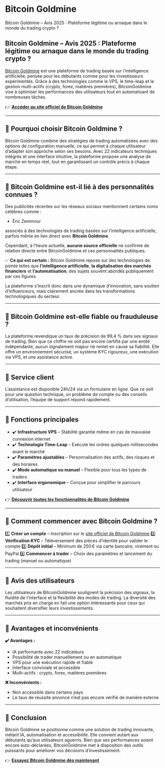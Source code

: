 # Bitcoin Goldmine
Bitcoin Goldmine – Avis 2025 : Plateforme légitime ou arnaque dans le monde du trading crypto ?
## Bitcoin Goldmine – Avis 2025 : Plateforme légitime ou arnaque dans le monde du trading crypto ?

[Bitcoin Goldmine](https://bitcoingoldmine.fr) est une plateforme de trading basée sur l’intelligence artificielle, pensée pour les débutants comme pour les investisseurs expérimentés. Grâce à des technologies comme le VPS, le time-leap et la gestion multi-actifs (crypto, forex, matières premières), BitcoinGoldmine vise à optimiser les performances des utilisateurs tout en automatisant de nombreuses tâches.

👉 **[Accéder au site officiel de Bitcoin Goldmine](https://bitcoingoldmine.fr)**

---

## 📌 Pourquoi choisir Bitcoin Goldmine ?

Bitcoin Goldmine combine des stratégies de trading automatisées avec des options de configuration manuelle, ce qui permet à chaque utilisateur d’adapter son approche selon ses besoins. Avec 22 indicateurs techniques intégrés et une interface intuitive, la plateforme propose une analyse de marché en temps réel, tout en garantissant un contrôle précis à chaque étape.

---

## 📌 Bitcoin Goldmine est-il lié à des personnalités connues ?

Des publicités récentes sur les réseaux sociaux mentionnent certains noms célèbres comme :

- Éric Zemmour

associés à des technologies de trading basées sur l’intelligence artificielle, parfois même en lien direct avec **Bitcoin Goldmine**.

Cependant, à l’heure actuelle, **aucune source officielle** ne confirme de relation directe entre BitcoinGoldmine et ces personnalités publiques.

✅ **Ce qui est certain :** Bitcoin Goldmine repose sur des technologies de pointe telles que **l’intelligence artificielle**, **la digitalisation des marchés financiers** et **l’automatisation**, des sujets souvent abordés publiquement par ces figures.

La plateforme s’inscrit donc dans une dynamique d’innovation, sans soutien d’influenceurs, mais clairement ancrée dans les transformations technologiques du secteur.

---

## 📌 Bitcoin Goldmine est-elle fiable ou frauduleuse ?

La plateforme revendique un taux de précision de 99,4 % dans ses signaux de trading. Bien que ce chiffre ne soit pas encore certifié par une entité indépendante, aucun signalement majeur ne remet en cause sa fiabilité. Elle offre un environnement sécurisé, un système KYC rigoureux, une exécution via VPS, et une assistance active.

---

## 📌 Service client

L’assistance est disponible 24h/24 via un formulaire en ligne. Que ce soit pour une question technique, un problème de compte ou des conseils d’utilisation, l’équipe de support répond rapidement.

---

## 📌 Fonctions principales

- ✔️ **Infrastructure VPS** – Stabilité garantie même en cas de mauvaise connexion internet
- ✔️ **Technologie Time-Leap** – Exécute les ordres quelques millisecondes avant le marché
- ✔️ **Paramètres ajustables** – Personnalisation des actifs, des risques et des horaires
- ✔️ **Mode automatique ou manuel** – Flexible pour tous les types de traders
- ✔️ **Interface ergonomique** – Conçue pour simplifier le parcours utilisateur

👉 **[Découvrir toutes les fonctionnalités de Bitcoin Goldmine](https://bitcoingoldmine.fr)**

---

## 📌 Comment commencer avec Bitcoin Goldmine ?

1️⃣ **Créer un compte** – Inscription sur le [site officiel de Bitcoin Goldmine](https://bitcoingoldmine.fr)
2️⃣ **Vérification KYC** – Téléversement des pièces d’identité pour valider le compte
3️⃣ **Dépôt initial** – Minimum de 250 € via carte bancaire, virement ou PayPal
4️⃣ **Commencer à trader** – Choix des paramètres et lancement du trading (manuel ou automatique)

---

## 📌 Avis des utilisateurs

Les utilisateurs de BitcoinGoldmine soulignent la précision des signaux, la fluidité de l’interface et la flexibilité des modes de trading. La diversité des marchés pris en charge en fait une option intéressante pour ceux qui souhaitent diversifier leurs investissements.

---

## 📌 Avantages et inconvénients

**✔️ Avantages :**
- IA performante avec 22 indicateurs
- Possibilité de trader manuellement ou en automatique
- VPS pour une exécution rapide et fiable
- Interface conviviale et accessible
- Multi-actifs : crypto, forex, matières premières

**❌ Inconvénients :**
- Non accessible dans certains pays
- Le taux de réussite annoncé n’est pas encore vérifié de manière externe

---

## 📌 Conclusion

Bitcoin Goldmine se positionne comme une solution de trading innovante, mêlant IA, automatisation et accessibilité. Elle convient autant aux débutants qu’aux utilisateurs aguerris. Bien que ses performances soient encore auto-déclarées, BitcoinGoldmine met à disposition des outils puissants pour améliorer vos décisions d’investissement.

👉 **[Essayez Bitcoin Goldmine dès maintenant](https://bitcoingoldmine.fr)**
